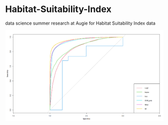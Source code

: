# Habitat-Suitability-Index
data science summer research at Augie for Habitat Suitability Index data

![NCCR](https://github.com/Rubp-007/Habitat-Suitability-Index/blob/master/nccr_PCA_ROC_all.png)
